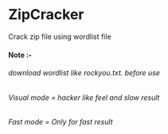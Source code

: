 # ZipCracker
Crack zip file using wordlist file
#### Note :-
###### download wordlist like rockyou.txt. before use 
###### Visual mode = hacker like feel and slow result
###### Fast mode = Only for fast result
